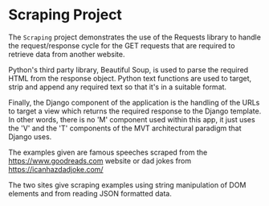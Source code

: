 # Scraping Project

The `Scraping` project demonstrates the use of the Requests library to handle the request/response cycle for the GET requests that are required to retrieve data from another website.

Python's third party library, Beautiful Soup, is used to parse the required HTML from the response object. Python text functions are used to target, strip and append any required text so that it's in a suitable format.

Finally, the Django component of the application is the handling of the URLs to target a view which returns the required response to the Django template. In other words, there is no 'M' component used within this app, it just uses the 'V' and the 'T' components of the MVT architectural paradigm that Django uses.

The examples given are famous speeches scraped from the <https://www.goodreads.com> website or dad jokes from <https://icanhazdadjoke.com/>

The two sites give scraping examples using string manipulation of DOM elements and from reading JSON formatted data.
